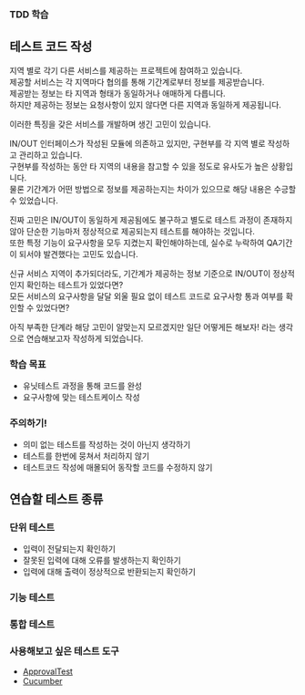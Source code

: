 ### TDD 학습

## 테스트 코드 작성
지역 별로 각기 다른 서비스를 제공하는 프로젝트에 참여하고 있습니다.  
제공할 서비스는 각 지역마다 협의를 통해 기간계로부터 정보를 제공받습니다.  
제공받는 정보는 타 지역과 형태가 동일하거나 애매하게 다릅니다.  
하지만 제공하는 정보는 요청사항이 있지 않다면 다른 지역과 동일하게 제공됩니다.  

이러한 특징을 갖은 서비스를 개발하며 생긴 고민이 있습니다.  

IN/OUT 인터페이스가 작성된 모듈에 의존하고 있지만, 구현부를 각 지역 별로 작성하고 관리하고 있습니다.  
구현부를 작성하는 동안 타 지역의 내용을 참고할 수 있을 정도로 유사도가 높은 상황입니다.  
물론 기간계가 어떤 방법으로 정보를 제공하는지는 차이가 있으므로 해당 내용은 수긍할 수 있었습니다.  

진짜 고민은 IN/OUT이 동일하게 제공됨에도 불구하고 별도로 테스트 과정이 존재하지 않아 단순한 기능마저 정상적으로 제공되는지 테스트를 해야하는 것입니다.  
또한 특정 기능이 요구사항을 모두 지켰는지 확인해야하는데, 실수로 누락하여 QA기간이 되서야 발견했다는 고민도 있습니다.  

신규 서비스 지역이 추가되더라도, 기간계가 제공하는 정보 기준으로 IN/OUT이 정상적인지 확인하는 테스트가 있었다면?  
모든 서비스의 요구사항을 달달 외울 필요 없이 테스트 코드로 요구사항 통과 여부를 확인할 수 있었다면?  

아직 부족한 단계라 해당 고민이 알맞는지 모르겠지만 일단 어떻게든 해보자! 라는 생각으로 연습해보고자 작성하게 되었습니다.

### 학습 목표
- 유닛테스트 과정을 통해 코드를 완성
- 요구사항에 맞는 테스트케이스 작성

### 주의하기!
- 의미 없는 테스트를 작성하는 것이 아닌지 생각하기
- 테스트를 한번에 뭉쳐서 처리하지 않기
- 테스트코드 작성에 매몰되어 동작할 코드를 수정하지 않기

## 연습할 테스트 종류
### 단위 테스트
- 입력이 전달되는지 확인하기
- 잘못된 입력에 대해 오류를 발생하는지 확인하기
- 입력에 대해 출력이 정상적으로 반환되는지 확인하기

### 기능 테스트
### 통합 테스트


### 사용해보고 싶은 테스트 도구
- [ApprovalTest](https://github.com/approvals/approvaltests.java)
- [Cucumber](https://cucumber.io/)
